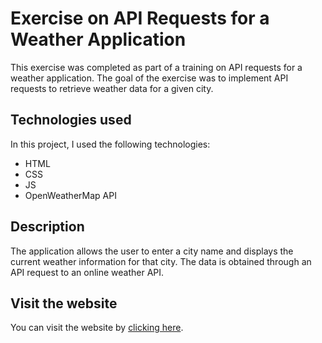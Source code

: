 # Exercise on API Requests for a Weather Application

This exercise was completed as part of a training on API requests for a weather application. The goal of the exercise was to implement API requests to retrieve weather data for a given city.

## Technologies used

In this project, I used the following technologies:

- HTML
- CSS
- JS
- OpenWeatherMap API

## Description

The application allows the user to enter a city name and displays the current weather information for that city. The data is obtained through an API request to an online weather API.

## Visit the website
You can visit the website by [clicking here](https://emericjcp.github.io/MeteoAppExercise/).
